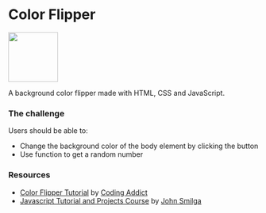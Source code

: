 # Color Flipper

<img align="center" width="100" height="100" src="http://www.fillmurray.com/100/100](https://user-images.githubusercontent.com/20262557/182273128-cc5477c0-0773-46d1-b3d9-d13e108521ff.gif">

A background color flipper made with HTML, CSS and JavaScript.

### The challenge

Users should be able to:

- Change the background color of the body element by clicking the button
- Use function to get a random number

### Resources

- [Color Flipper Tutorial](https://www.youtube.com/watch?v=c5SIG7Ie0dM&t=421s) by [Coding Addict](https://www.youtube.com/channel/UCMZFwxv5l-XtKi693qMJptA)
- [Javascript Tutorial and Projects Course](https://www.udemy.com/course/javascript-tutorial-for-beginners-w/) by [John Smilga](https://www.johnsmilga.com/)

